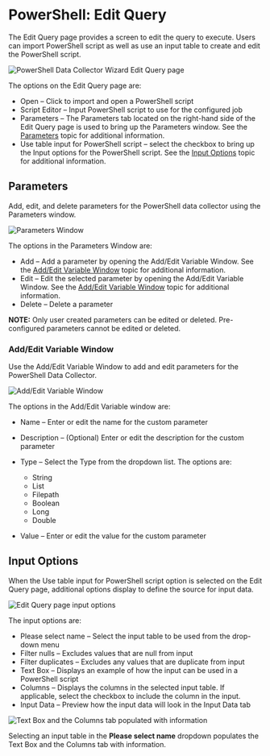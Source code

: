 # PowerShell: Edit Query

The Edit Query page provides a screen to edit the query to execute. Users can import PowerShell
script as well as use an input table to create and edit the PowerShell script.

![PowerShell Data Collector Wizard Edit Query page](/img/versioned_docs/accessanalyzer_11.6/accessanalyzer/admin/datacollector/powershell/editquery.webp)

The options on the Edit Query page are:

- Open – Click to import and open a PowerShell script
- Script Editor – Input PowerShell script to use for the configured job
- Parameters – The Parameters tab located on the right-hand side of the Edit Query page is used to
  bring up the Parameters window. See the [Parameters](#parameters) topic for additional
  information.
- Use table input for PowerShell script – select the checkbox to bring up the Input options for the
  PowerShell script. See the [Input Options](#input-options) topic for additional information.

## Parameters

Add, edit, and delete parameters for the PowerShell data collector using the Parameters window.

![Parameters Window](/img/versioned_docs/accessanalyzer_11.6/accessanalyzer/admin/datacollector/powershell/editqueryparameters.webp)

The options in the Parameters Window are:

- Add – Add a parameter by opening the Add/Edit Variable Window. See the
  [Add/Edit Variable Window](#addedit-variable-window) topic for additional information.
- Edit – Edit the selected parameter by opening the Add/Edit Variable Window. See the
  [Add/Edit Variable Window](#addedit-variable-window) topic for additional information.
- Delete – Delete a parameter

**NOTE:** Only user created parameters can be edited or deleted. Pre-configured parameters cannot be
edited or deleted.

### Add/Edit Variable Window

Use the Add/Edit Variable Window to add and edit parameters for the PowerShell Data Collector.

![Add/Edit Variable Window](/img/versioned_docs/accessanalyzer_11.6/accessanalyzer/admin/datacollector/powershell/editqueryvariable.webp)

The options in the Add/Edit Variable window are:

- Name – Enter or edit the name for the custom parameter
- Description – (Optional) Enter or edit the description for the custom parameter
- Type – Select the Type from the dropdown list. The options are:

    - String
    - List
    - Filepath
    - Boolean
    - Long
    - Double

- Value – Enter or edit the value for the custom parameter

## Input Options

When the Use table input for PowerShell script option is selected on the Edit Query page, additional
options display to define the source for input data.

![Edit Query page input options](/img/versioned_docs/accessanalyzer_11.6/accessanalyzer/admin/datacollector/powershell/editqueryinput.webp)

The input options are:

- Please select name – Select the input table to be used from the drop-down menu
- Filter nulls – Excludes values that are null from input
- Filter duplicates – Excludes any values that are duplicate from input
- Text Box – Displays an example of how the input can be used in a PowerShell script
- Columns – Displays the columns in the selected input table. If applicable, select the checkbox to
  include the column in the input.
- Input Data – Preview how the input data will look in the Input Data tab

![Text Box and the Columns tab populated with information](/img/versioned_docs/accessanalyzer_11.6/accessanalyzer/admin/datacollector/powershell/editqueryinputtable.webp)

Selecting an input table in the **Please select name** dropdown populates the Text Box and the
Columns tab with information.
